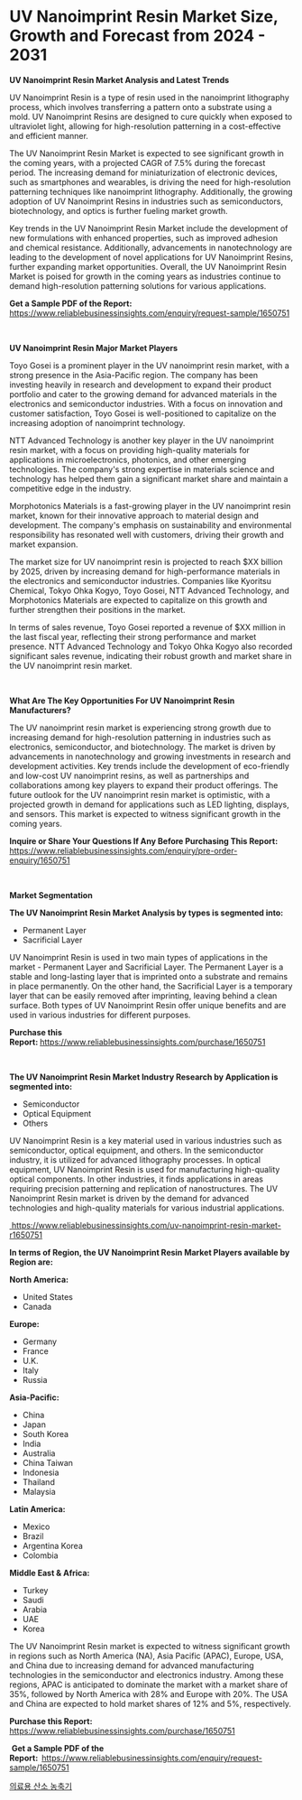 <p><h1>UV Nanoimprint Resin Market Size, Growth and Forecast from 2024 - 2031</h1></p><p><strong>UV Nanoimprint Resin Market Analysis and Latest Trends</strong></p>
<p><p>UV Nanoimprint Resin is a type of resin used in the nanoimprint lithography process, which involves transferring a pattern onto a substrate using a mold. UV Nanoimprint Resins are designed to cure quickly when exposed to ultraviolet light, allowing for high-resolution patterning in a cost-effective and efficient manner.</p><p>The UV Nanoimprint Resin Market is expected to see significant growth in the coming years, with a projected CAGR of 7.5% during the forecast period. The increasing demand for miniaturization of electronic devices, such as smartphones and wearables, is driving the need for high-resolution patterning techniques like nanoimprint lithography. Additionally, the growing adoption of UV Nanoimprint Resins in industries such as semiconductors, biotechnology, and optics is further fueling market growth.</p><p>Key trends in the UV Nanoimprint Resin Market include the development of new formulations with enhanced properties, such as improved adhesion and chemical resistance. Additionally, advancements in nanotechnology are leading to the development of novel applications for UV Nanoimprint Resins, further expanding market opportunities. Overall, the UV Nanoimprint Resin Market is poised for growth in the coming years as industries continue to demand high-resolution patterning solutions for various applications.</p></p>
<p><strong>Get a Sample PDF of the Report:&nbsp;</strong> <a href="https://www.reliablebusinessinsights.com/enquiry/request-sample/1650751">https://www.reliablebusinessinsights.com/enquiry/request-sample/1650751</a></p>
<p>&nbsp;</p>
<p><strong>UV Nanoimprint Resin Major Market Players</strong></p>
<p><p>Toyo Gosei is a prominent player in the UV nanoimprint resin market, with a strong presence in the Asia-Pacific region. The company has been investing heavily in research and development to expand their product portfolio and cater to the growing demand for advanced materials in the electronics and semiconductor industries. With a focus on innovation and customer satisfaction, Toyo Gosei is well-positioned to capitalize on the increasing adoption of nanoimprint technology.</p><p>NTT Advanced Technology is another key player in the UV nanoimprint resin market, with a focus on providing high-quality materials for applications in microelectronics, photonics, and other emerging technologies. The company's strong expertise in materials science and technology has helped them gain a significant market share and maintain a competitive edge in the industry.</p><p>Morphotonics Materials is a fast-growing player in the UV nanoimprint resin market, known for their innovative approach to material design and development. The company's emphasis on sustainability and environmental responsibility has resonated well with customers, driving their growth and market expansion.</p><p>The market size for UV nanoimprint resin is projected to reach $XX billion by 2025, driven by increasing demand for high-performance materials in the electronics and semiconductor industries. Companies like Kyoritsu Chemical, Tokyo Ohka Kogyo, Toyo Gosei, NTT Advanced Technology, and Morphotonics Materials are expected to capitalize on this growth and further strengthen their positions in the market.</p><p>In terms of sales revenue, Toyo Gosei reported a revenue of $XX million in the last fiscal year, reflecting their strong performance and market presence. NTT Advanced Technology and Tokyo Ohka Kogyo also recorded significant sales revenue, indicating their robust growth and market share in the UV nanoimprint resin market.</p></p>
<p>&nbsp;</p>
<p><strong>What Are The Key Opportunities For UV Nanoimprint Resin Manufacturers?</strong></p>
<p><p>The UV nanoimprint resin market is experiencing strong growth due to increasing demand for high-resolution patterning in industries such as electronics, semiconductor, and biotechnology. The market is driven by advancements in nanotechnology and growing investments in research and development activities. Key trends include the development of eco-friendly and low-cost UV nanoimprint resins, as well as partnerships and collaborations among key players to expand their product offerings. The future outlook for the UV nanoimprint resin market is optimistic, with a projected growth in demand for applications such as LED lighting, displays, and sensors. This market is expected to witness significant growth in the coming years.</p></p>
<p><strong>Inquire or Share Your Questions If Any Before Purchasing This Report:</strong> <a href="https://www.reliablebusinessinsights.com/enquiry/pre-order-enquiry/1650751">https://www.reliablebusinessinsights.com/enquiry/pre-order-enquiry/1650751</a></p>
<p>&nbsp;</p>
<p><strong>Market Segmentation</strong></p>
<p><strong>The UV Nanoimprint Resin Market Analysis by types is segmented into:</strong></p>
<p><ul><li>Permanent Layer</li><li>Sacrificial Layer</li></ul></p>
<p><p>UV Nanoimprint Resin is used in two main types of applications in the market - Permanent Layer and Sacrificial Layer. The Permanent Layer is a stable and long-lasting layer that is imprinted onto a substrate and remains in place permanently. On the other hand, the Sacrificial Layer is a temporary layer that can be easily removed after imprinting, leaving behind a clean surface. Both types of UV Nanoimprint Resin offer unique benefits and are used in various industries for different purposes.</p></p>
<p><strong>Purchase this Report:&nbsp;</strong><a href="https://www.reliablebusinessinsights.com/purchase/1650751">https://www.reliablebusinessinsights.com/purchase/1650751</a></p>
<p>&nbsp;</p>
<p><strong>The UV Nanoimprint Resin Market Industry Research by Application is segmented into:</strong></p>
<p><ul><li>Semiconductor</li><li>Optical Equipment</li><li>Others</li></ul></p>
<p><p>UV Nanoimprint Resin is a key material used in various industries such as semiconductor, optical equipment, and others. In the semiconductor industry, it is utilized for advanced lithography processes. In optical equipment, UV Nanoimprint Resin is used for manufacturing high-quality optical components. In other industries, it finds applications in areas requiring precision patterning and replication of nanostructures. The UV Nanoimprint Resin market is driven by the demand for advanced technologies and high-quality materials for various industrial applications.</p></p>
<p><a href="https://www.reliablebusinessinsights.com/uv-nanoimprint-resin-market-r1650751">&nbsp;https://www.reliablebusinessinsights.com/uv-nanoimprint-resin-market-r1650751</a></p>
<p><strong>In terms of Region, the UV Nanoimprint Resin Market Players available by Region are:</strong></p>
<p>
    <p> <strong> North America: </strong>
        <ul>
            <li>United States</li>
            <li>Canada</li>
        </ul>
        </p> 
    <p> <strong> Europe: </strong>
        <ul>
            <li>Germany</li>
            <li>France</li>
            <li>U.K.</li>
            <li>Italy</li>
            <li>Russia</li>
        </ul>
        </p> 
    <p> <strong> Asia-Pacific: </strong>
        <ul>
            <li>China</li>
            <li>Japan</li>
            <li>South Korea</li>
            <li>India</li>
            <li>Australia</li>
            <li>China Taiwan</li>
            <li>Indonesia</li>
            <li>Thailand</li>
            <li>Malaysia</li>
        </ul>
        </p> 
    <p> <strong> Latin America: </strong>
        <ul>
            <li>Mexico</li>
            <li>Brazil</li>
            <li>Argentina Korea</li>
            <li>Colombia</li>
        </ul>
        </p> 
    <p> <strong> Middle East & Africa: </strong>
        <ul>
            <li>Turkey</li>
            <li>Saudi</li>
            <li>Arabia</li>
            <li>UAE</li>
            <li>Korea</li>
        </ul>
    </p>
    </p>
<p><p>The UV Nanoimprint Resin market is expected to witness significant growth in regions such as North America (NA), Asia Pacific (APAC), Europe, USA, and China due to increasing demand for advanced manufacturing technologies in the semiconductor and electronics industry. Among these regions, APAC is anticipated to dominate the market with a market share of 35%, followed by North America with 28% and Europe with 20%. The USA and China are expected to hold market shares of 12% and 5%, respectively.</p></p>
<p><strong>Purchase this Report: </strong><a href="https://www.reliablebusinessinsights.com/purchase/1650751">https://www.reliablebusinessinsights.com/purchase/1650751</a></p>
<p>&nbsp;<strong>Get a Sample PDF of the Report:&nbsp;&nbsp;</strong><a href="https://www.reliablebusinessinsights.com/enquiry/request-sample/1650751">https://www.reliablebusinessinsights.com/enquiry/request-sample/1650751</a></p>
<p><strong></strong></p>
<p><p><a href="https://github.com/vss5505pa7z1p/Market-Research-Report-List-3/blob/main/9026143127281.md">의료용 산소 농축기</a></p></p>